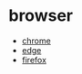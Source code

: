 # browser

- [chrome](chrome.md)<!-- [[chrome]] --> 
- [edge](edge.md)<!-- [[edge]] --> 
- [firefox](firefox.md)<!-- [[firefox]] --> 